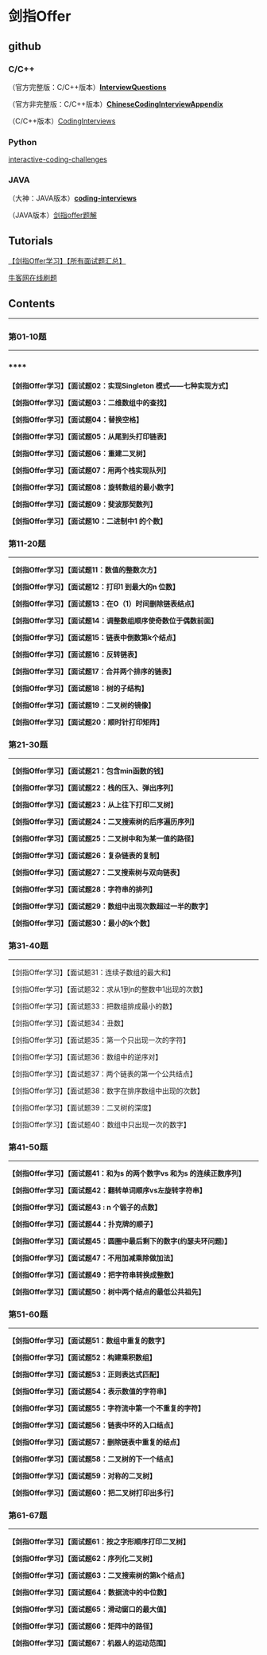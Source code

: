 # 剑指Offer

## github

### C/C++

（官方完整版：C/C++版本）[**InterviewQuestions**](http://www.broadview.com.cn/23245)

（官方非完整版：C/C++版本）**[ChineseCodingInterviewAppendix](https://github.com/zhedahht/ChineseCodingInterviewAppendix)**

（C/C++版本）[CodingInterviews](https://github.com/gatieme/CodingInterviews)

### Python

[interactive-coding-challenges](https://github.com/donnemartin/interactive-coding-challenges)

### JAVA

（大神：JAVA版本）**[coding-interviews](https://github.com/Wang-Jun-Chao/coding-interviews)**

（JAVA版本）[剑指offer题解](https://github.com/CyC2018/Interview-Notebook/blob/master/notes/%E5%89%91%E6%8C%87%20offer%20%E9%A2%98%E8%A7%A3.md)



## Tutorials

[【剑指Offer学习】【所有面试题汇总】](https://blog.csdn.net/derrantcm/article/details/46887821)

[牛客网在线刷题](https://www.nowcoder.com/ta/coding-interviews)



## **Contents**

------

### **第01-10题**

------

### ****

**【剑指Offer学习】【面试题02：实现Singleton 模式——七种实现方式】**

**【剑指Offer学习】【面试题03：二维数组中的查找】**

**【剑指Offer学习】【面试题04：替换空格】**

**【剑指Offer学习】【面试题05：从尾到头打印链表】**

**【剑指Offer学习】【面试题06：重建二叉树】**

**【剑指Offer学习】【面试题07：用两个栈实现队列】**

**【剑指Offer学习】【面试题08：旋转数组的最小数字】**

**【剑指Offer学习】【面试题09：斐波那契数列】**

**【剑指Offer学习】【面试题10：二进制中1 的个数】**

### **第11-20题**

------

**【剑指Offer学习】【面试题11：数值的整数次方】**

**【剑指Offer学习】【面试题12：打印1 到最大的n 位数】**

**【剑指Offer学习】【面试题13：在O（1）时间删除链表结点】**

**【剑指Offer学习】【面试题14：调整数组顺序使奇数位于偶数前面】**

**【剑指Offer学习】【面试题15：链表中倒数第k个结点】**

**【剑指Offer学习】【面试题16：反转链表】**

**【剑指Offer学习】【面试题17：合并两个排序的链表】**

**【剑指Offer学习】【面试题18：树的子结构】**

**【剑指Offer学习】【面试题19：二叉树的镜像】**

**【剑指Offer学习】【面试题20：顺时针打印矩阵】**

### **第21-30题**

------

**【剑指Offer学习】【面试题21：包含min函数的钱】**

**【剑指Offer学习】【面试题22：栈的压入、弹出序列】**

**【剑指Offer学习】【面试题23：从上往下打印二叉树】**

**【剑指Offer学习】【面试题24：二叉搜索树的后序遍历序列】**

**【剑指Offer学习】【面试题25：二叉树中和为某一值的路径】**

**【剑指Offer学习】【面试题26：复杂链表的复制】**

**【剑指Offer学习】【面试题27：二叉搜索树与双向链表】**

**【剑指Offer学习】【面试题28：字符串的排列】**

**【剑指Offer学习】【面试题29：数组中出现次数超过一半的数字】**

**【剑指Offer学习】【面试题30：最小的k个数】**

### **第31-40题**

------

【剑指Offer学习】【面试题31：连续子数组的最大和】

【剑指Offer学习】【面试题32：求从1到n的整数中1出现的次数】

【剑指Offer学习】【面试题33：把数组排成最小的数】

【剑指Offer学习】【面试题34：丑数】

【剑指Offer学习】【面试题35：第一个只出现一次的字符】

【剑指Offer学习】【面试题36：数组中的逆序对】

【剑指Offer学习】【面试题37：两个链表的第一个公共结点】

【剑指Offer学习】【面试题38：数字在排序数组中出现的次数】

【剑指Offer学习】【面试题39：二叉树的深度】

【剑指Offer学习】【面试题40：数组中只出现一次的数字】

### **第41-50题**

------

**【剑指Offer学习】【面试题41：和为s 的两个数字vs 和为s 的连续正数序列】**

**【剑指Offer学习】【面试题42：翻转单词顺序vs左旋转字符串】**

**【剑指Offer学习】【面试题43 : n 个锻子的点数】**

**【剑指Offer学习】【面试题44：扑克牌的顺子】**

**【剑指Offer学习】【面试题45：圆圈中最后剩下的数字(约瑟夫环问题)】**

**【剑指Offer学习】【面试题47：不用加减乘除做加法】**

**【剑指Offer学习】【面试题49：把字符串转换成整数】**

**【剑指Offer学习】【面试题50：树中两个结点的最低公共祖先】**

### **第51-60题**

------

**【剑指Offer学习】【面试题51：数组中重复的数字】**

**【剑指Offer学习】【面试题52：构建乘积数组】**

**【剑指Offer学习】【面试题53：正则表达式匹配】**

**【剑指Offer学习】【面试题54：表示数值的字符串】**

**【剑指Offer学习】【面试题55：字符流中第一个不重复的字符】**

**【剑指Offer学习】【面试题56：链表中环的入口结点】**

**【剑指Offer学习】【面试题57：删除链表中重复的结点】**

**【剑指Offer学习】【面试题58：二叉树的下一个结点】**

**【剑指Offer学习】【面试题59：对称的二叉树】**

**【剑指Offer学习】【面试题60：把二叉树打印出多行】**

### **第61-67题**

------

**【剑指Offer学习】【面试题61：按之字形顺序打印二叉树】**

**【剑指Offer学习】【面试题62：序列化二叉树】**

**【剑指Offer学习】【面试题63：二叉搜索树的第k个结点】**

**【剑指Offer学习】【面试题64：数据流中的中位数】**

**【剑指Offer学习】【面试题65：滑动窗口的最大值】**

**【剑指Offer学习】【面试题66：矩阵中的路径】**

**【剑指Offer学习】【面试题67：机器人的运动范围】**

